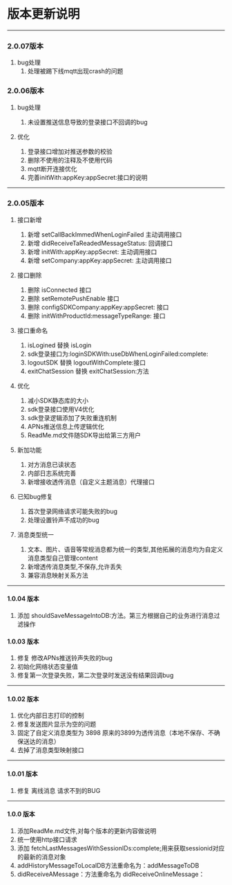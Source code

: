 # 版本更新说明

***
### 2.0.07版本
1. bug处理
    1.  处理被踢下线mqtt出现crash的问题


### 2.0.06版本
1. bug处理
    1. 未设置推送信息导致的登录接口不回调的bug

2. 优化
    1. 登录接口增加对推送参数的校验
    2. 删除不使用的注释及不使用代码
    3. mqtt断开连接优化
    4. 完善initWith:appKey:appSecret:接口的说明


***

### 2.0.05版本
1. 接口新增
    1. 新增 setCallBackImmedWhenLoginFailed 主动调用接口
    2. 新增 didReceiveTaReadedMessageStatus:  回调接口
    3. 新增 initWith:appKey:appSecret:  主动调用接口
    4. 新增 setCompany:appKey:appSecret: 主动调用接口

2. 接口删除
    1. 删除 isConnected 接口
    2. 删除 setRemotePushEnable 接口
    3. 删除 configSDKCompany:appKey:appSecret: 接口
    4. 删除 initWithProductId:messageTypeRange: 接口

3. 接口重命名
    1. isLogined 替换 isLogin
    2. sdk登录接口为:loginSDKWith:useDbWhenLoginFailed:complete:
    3. logoutSDK 替换 logoutWithComplete:接口
    4. exitChatSession 替换 exitChatSession:方法

4. 优化
    1. 减小SDK静态库的大小
    2. sdk登录接口使用V4优化
    3. sdk登录逻辑添加了失败重连机制
    4. APNs推送信息上传逻辑优化
    5. ReadMe.md文件随SDK导出给第三方用户

5. 新加功能
    1. 对方消息已读状态
    2. 内部日志系统完善
    3. 新增接收透传消息（自定义主题消息）代理接口

6. 已知bug修复
    1. 首次登录网络请求可能失败的bug
    2. 处理设置铃声不成功的bug

7. 消息类型统一
    1. 文本、图片、语音等常规消息都为统一的类型,其他拓展的消息均为自定义消息类型自己管理content
    2. 新增透传消息类型,不保存,允许丢失
    3. 兼容消息映射关系方法



***
#### 1.0.04 版本

1. 添加 shouldSaveMessageIntoDB:方法。第三方根据自己的业务进行消息过滤操作


#### 1.0.03 版本

1. 修复 修改APNs推送铃声失败的bug
2. 初始化网络状态变量值
3. 修复第一次登录失败，第二次登录时发送没有结果回调bug

***

#### 1.0.02 版本

1.  优化内部日志打印的控制
2.  修复发送图片显示为空的问题
3.  固定了自定义消息类型为 3898  原来的3899为透传消息（本地不保存、不确保送达的消息）
4.  去掉了消息类型映射接口

***

#### 1.0.01 版本

1.  修复 离线消息 请求不到的BUG

***

#### 1.0.0 版本

1. 添加ReadMe.md文件,对每个版本的更新内容做说明
2. 统一使用http接口请求
3. 添加 fetchLastMessagesWithSessionIDs:complete;用来获取sessionid对应的最新的消息对象
4. addHistoryMessageToLocalDB方法重命名为：addMessageToDB
5. didReceiveAMessage：方法重命名为 didReceiveOnlineMessage：

